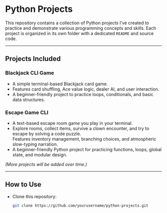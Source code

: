 # Python Projects

This repository contains a collection of Python projects I’ve created to practice and demonstrate various programming concepts and skills. Each project is organized in its own folder with a dedicated `README` and source code.

---

## Projects Included

### Blackjack CLI Game
- A simple terminal-based Blackjack card game.
- Features card shuffling, Ace value logic, dealer AI, and user interaction.
- A beginner-friendly project to practice loops, conditionals, and basic data structures.


### Escape Game CLI
- A text-based escape room game you play in your terminal.
- Explore rooms, collect items, survive a clown encounter, and try to escape by solving a code puzzle.  
  Features inventory management, branching choices, and atmospheric slow-typing narration.
- A beginner-friendly Python project for practicing functions, loops, global state, and modular design.

*(More projects will be added over time.)*

---

## How to Use

- Clone this repository:
  ```bash
  git clone https://github.com/yourusername/python-projects.git

